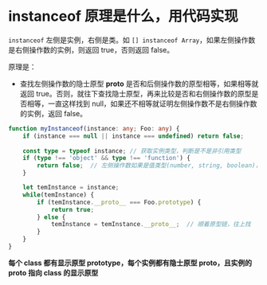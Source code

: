 # instanceof 原理是什么，用代码实现

`instanceof` 左侧是实例，右侧是类。如 `[] instanceof Array`，如果左侧操作数是右侧操作数的实例，则返回 true，否则返回 false。

原理是：

- 查找左侧操作数的隐士原型 __proto__ 是否和后侧操作数的原型相等，如果相等就返回 true。否则，就往下查找隐士原型，再来比较是否和右侧操作数的原型是否相等，一直这样找到 null，如果还不相等就证明左侧操作数不是右侧操作数的实例，返回 false。

```typescript
function myInstanceof(instance: any; Foo: any) {
    if (instance === null || instance === undefined) return false;
    
    const type = typeof instance; // 获取实例类型，判断是不是非引用类型
    if (type !== 'object' && type !== 'function') {
        return false;  // 左侧操作数如果是值类型(number, string, boolean)，就不是右侧操作数的实例
    }

    let temInstance = instance;
    while(temInstance) {
        if (temInstance.__proto__ === Foo.prototype) {
            return true;
        } else {
            temInstance = temInstance.__proto__;  // 顺着原型链，往上找
        }
    }
}

```

**每个 class 都有显示原型 prototype，每个实例都有隐士原型 __proto__，且实例的 __proto__ 指向 class 的显示原型**

